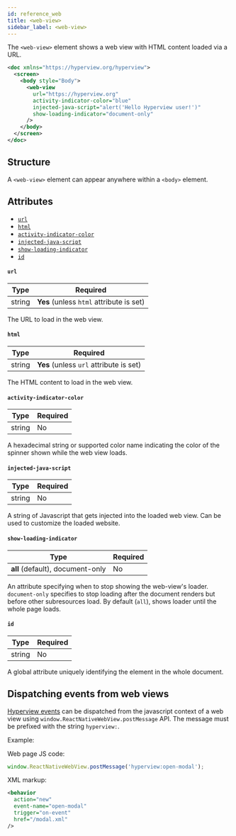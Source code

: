 ```yaml
---
id: reference_web
title: <web-view>
sidebar_label: <web-view>
---
```


The `<web-view>` element shows a web view with HTML content loaded via a URL.

```xml
<doc xmlns="https://hyperview.org/hyperview">
  <screen>
    <body style="Body">
      <web-view
        url="https://hyperview.org"
        activity-indicator-color="blue"
        injected-java-script="alert('Hello Hyperview user!')"
        show-loading-indicator="document-only"
      />
    </body>
  </screen>
</doc>
```

## Structure

A `<web-view>` element can appear anywhere within a `<body>` element.

## Attributes

- [`url`](#url)
- [`html`](#html)
- [`activity-indicator-color`](#activity-indicator-color)
- [`injected-java-script`](#injected-java-script)
- [`show-loading-indicator`](#show-loading-indicator)
- [`id`](#id)

#### `url`

| Type   | Required                                 |
| ------ | ---------------------------------------- |
| string | **Yes** (unless `html` attribute is set) |

The URL to load in the web view.

#### `html`

| Type   | Required                                |
| ------ | --------------------------------------- |
| string | **Yes** (unless `url` attribute is set) |

The HTML content to load in the web view.

#### `activity-indicator-color`

| Type   | Required |
| ------ | -------- |
| string | No       |

A hexadecimal string or supported color name indicating the color of the spinner shown while the web view loads.

#### `injected-java-script`

| Type   | Required |
| ------ | -------- |
| string | No       |

A string of Javascript that gets injected into the loaded web view. Can be used to customize the loaded website.

#### `show-loading-indicator`

| Type   | Required |
| ------ | -------- |
| **all** (default), document-only | No       |

An attribute specifying when to stop showing the web-view's loader. `document-only` specifies to stop loading after the document renders but before other subresources load. By default (`all`), shows loader until the whole page loads.

#### `id`

| Type   | Required |
| ------ | -------- |
| string | No       |

A global attribute uniquely identifying the element in the whole document.

## Dispatching events from web views

[Hyperview events](/docs/example_event_dispatch) can be dispatched from the javascript context of a web view using `window.ReactNativeWebView.postMessage` API. The message must be prefixed with the string `hyperview:`.

Example:

Web page JS code:

```js
window.ReactNativeWebView.postMessage('hyperview:open-modal');
```

XML markup:

```xml
<behavior
  action="new"
  event-name="open-modal"
  trigger="on-event"
  href="/modal.xml"
/>
```
